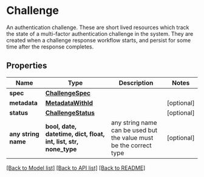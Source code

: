 # Challenge

An authentication challenge. These are short lived resources which track the state of a multi-factor authentication challenge in the system. They are created when a challenge response workflow starts, and persist for some time after the response completes. 

## Properties
Name | Type | Description | Notes
------------ | ------------- | ------------- | -------------
**spec** | [**ChallengeSpec**](ChallengeSpec.md) |  | 
**metadata** | [**MetadataWithId**](MetadataWithId.md) |  | [optional] 
**status** | [**ChallengeStatus**](ChallengeStatus.md) |  | [optional] 
**any string name** | **bool, date, datetime, dict, float, int, list, str, none_type** | any string name can be used but the value must be the correct type | [optional]

[[Back to Model list]](../README.md#documentation-for-models) [[Back to API list]](../README.md#documentation-for-api-endpoints) [[Back to README]](../README.md)


